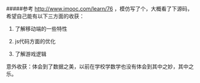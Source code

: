 #####参考  http://www.imooc.com/learn/76 ，模仿写了个，大概看了下源码，希望自己能有以下三方面的收获：

1. 了解移动端的一些特性

2. js代码方面的优化

3. 了解游戏逻辑

意外收获：体会到了数据之美，以前在学校学数学也没有体会到其中之妙，其中之乐。
